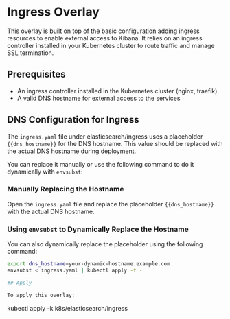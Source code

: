 # Ingress Overlay

This overlay is built on top of the basic configuration adding ingress resources to enable external access to Kibana. It relies on an ingress controller installed in your Kubernetes cluster to route traffic and manage SSL termination.

## Prerequisites
 
 * An ingress controller installed in the Kubernetes cluster (nginx, traefik)
 * A valid DNS hostname for external access to the services

## DNS Configuration for Ingress

The `ingress.yaml` file under elasticsearch/ingress uses a placeholder `{{dns_hostname}}` for the DNS hostname. This value should be replaced with the actual DNS hostname during deployment.

You can replace it manually or use the following command to do it dynamically with `envsubst`:

### Manually Replacing the Hostname

Open the `ingress.yaml` file and replace the placeholder `{{dns_hostname}}` with the actual DNS hostname.

### Using `envsubst` to Dynamically Replace the Hostname

You can also dynamically replace the placeholder using the following command:

```bash
export dns_hostname=your-dynamic-hostname.example.com
envsubst < ingress.yaml | kubectl apply -f -

## Apply

To apply this overlay:
```
kubectl apply -k k8s/elasticsearch/ingress
```
